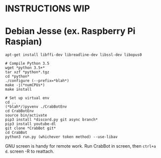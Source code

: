 # INSTRUCTIONS WIP

# Debian Jesse (ex. Raspberry Pi Raspian)
```
apt-get install libffi-dev libreadline-dev libssl-dev libopus0

# Compile Python 3.5
wget *python 3.5+*
tar xzf *python*.tgz
cd *python*
./configure (--prefix=*blah*)
make -j(*numCPUs*)
make install

# Set up virtual env
cd ..
(*blah*/)pyvenv ./CrabBotEnv
cd CrabBotEnv
source bin/activate
pip3 install *discord.py git async branch*
pip3 install youtube-dl
git clone *CrabBot git*
cd CrabBot
python3 run.py (whichever token method) --use-libav
```

GNU screen is handy for remote work. Run CrabBot in screen, then `ctrl+a d`. screen -R to reattach.

